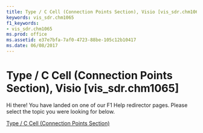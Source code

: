 ```yaml
---
title: Type / C Cell (Connection Points Section), Visio [vis_sdr.chm1065]
keywords: vis_sdr.chm1065
f1_keywords:
- vis_sdr.chm1065
ms.prod: office
ms.assetid: e37e7bfa-7af0-4723-88be-105c12b10417
ms.date: 06/08/2017
---
```



# Type / C Cell (Connection Points Section), Visio [vis_sdr.chm1065]

Hi there! You have landed on one of our F1 Help redirector pages. Please select the topic you were looking for below.

[Type / C Cell (Connection Points Section)](http://msdn.microsoft.com/library/2264d026-2041-3855-2b23-553ce67ae69d%28Office.15%29.aspx)

